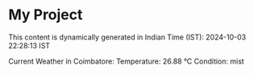 # My Project

This content is dynamically generated in Indian Time (IST): 2024-10-03 22:28:13 IST


Current Weather in Coimbatore:
Temperature: 26.88 °C
Condition: mist
